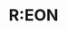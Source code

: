 ---
key: "4"
title: "R:EON"
shortDescription: "First person platforming game."
description: ""
pageLink: "projects/reon"
thumbnail: "/reon/SS4.png"
bannerImage: "/reon/SS4.png"
logoImage: "/reon/logo.png"
demoLink: "https://farukosm.itch.io/reon"
---